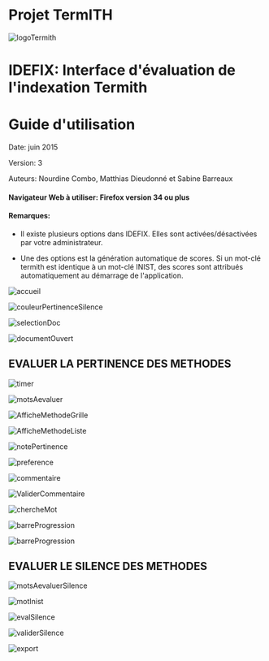 
Projet TermITH
==============
![logoTermith](https://raw.githubusercontent.com/termith-anr/scripts-formats/master/Screens/jpeg/termihLogo.jpg)

IDEFIX: Interface d'évaluation de l'indexation Termith
============

Guide d'utilisation
================


Date: juin 2015

Version: 3

Auteurs: Nourdine Combo, Matthias Dieudonné et Sabine Barreaux


#### Navigateur Web à utiliser: Firefox version 34 ou plus

#### Remarques:

- Il existe plusieurs options dans IDEFIX. Elles sont activées/désactivées par votre administrateur.

- Une des options est la génération automatique de scores. Si un mot-clé termith est identique à un mot-clé INIST, des scores sont attribués automatiquement au démarrage de l'application.


![accueil](https://raw.githubusercontent.com/termith-anr/scripts-formats/master/Screens/png/0-accueil.png)

![couleurPertinenceSilence](https://raw.githubusercontent.com/termith-anr/scripts-formats/master/Screens/png/1-couleurPertSilence.png)

![selectionDoc](https://raw.githubusercontent.com/termith-anr/scripts-formats/master/Screens/png/2-selectionDoc.png)

![documentOuvert](https://raw.githubusercontent.com/termith-anr/scripts-formats/master/Screens/png/3-ouvertureDoc.png)

EVALUER LA PERTINENCE DES METHODES
-----------

![timer](https://raw.githubusercontent.com/termith-anr/scripts-formats/master/Screens/png/4-timer.png)

![motsAevaluer](https://raw.githubusercontent.com/termith-anr/scripts-formats/master/Screens/png/5-mcEvaluerPertinence.png)

![AfficheMethodeGrille](https://raw.githubusercontent.com/termith-anr/scripts-formats/master/Screens/png/6a-afficheMethodeGrille.png)

![AfficheMethodeListe](https://raw.githubusercontent.com/termith-anr/scripts-formats/master/Screens/png/6b-afficheMethodeListe.png)

![notePertinence](https://raw.githubusercontent.com/termith-anr/scripts-formats/master/Screens/png/7-notePertinence.png)

![preference](https://raw.githubusercontent.com/termith-anr/scripts-formats/master/Screens/png/8-preference.png)


![commentaire](https://raw.githubusercontent.com/termith-anr/scripts-formats/master/Screens/png/9-commentaire.png)

![ValiderCommentaire](https://raw.githubusercontent.com/termith-anr/scripts-formats/master/Screens/png/10-validerCommentaire.png)

![chercheMot](https://raw.githubusercontent.com/termith-anr/scripts-formats/master/Screens/png/11-rechercheMot.png)

![barreProgression](https://raw.githubusercontent.com/termith-anr/scripts-formats/master/Screens/png/12-barreProgession.png)


![barreProgression](https://raw.githubusercontent.com/termith-anr/scripts-formats/master/Screens/png/13-rappelCommentaireScore.png)



EVALUER LE SILENCE DES METHODES
-----------

![motsAevaluerSilence](https://raw.githubusercontent.com/termith-anr/scripts-formats/master/Screens/png/14-msEvaluersilence.png)

![motInist](https://raw.githubusercontent.com/termith-anr/scripts-formats/master/Screens/png/15-afficheMotInist.png)

![evalSilence](https://raw.githubusercontent.com/termith-anr/scripts-formats/master/Screens/png/16-evalMotInist.png)

![validerSilence](https://raw.githubusercontent.com/termith-anr/scripts-formats/master/Screens/png/17-ValidationSilence.png)

![export](https://raw.githubusercontent.com/termith-anr/scripts-formats/master/Screens/png/18-export.png)

